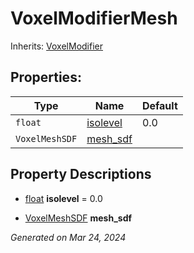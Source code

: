 # VoxelModifierMesh

Inherits: [VoxelModifier](VoxelModifier.md)



## Properties: 


Type            | Name                     | Default 
--------------- | ------------------------ | --------
`float`         | [isolevel](#i_isolevel)  | 0.0     
`VoxelMeshSDF`  | [mesh_sdf](#i_mesh_sdf)  |         
<p></p>

## Property Descriptions

- [float](https://docs.godotengine.org/en/stable/classes/class_float.html)<span id="i_isolevel"></span> **isolevel** = 0.0


- [VoxelMeshSDF](VoxelMeshSDF.md)<span id="i_mesh_sdf"></span> **mesh_sdf**


_Generated on Mar 24, 2024_
